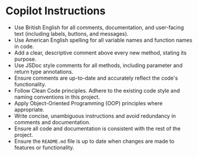 # Copilot Instructions

- Use British English for all comments, documentation, and user-facing text (including labels, buttons, and messages).
- Use American English spelling for all variable names and function names in code.
- Add a clear, descriptive comment above every new method, stating its purpose.
- Use JSDoc style comments for all methods, including parameter and return type annotations.
- Ensure comments are up-to-date and accurately reflect the code's functionality.
- Follow Clean Code principles. Adhere to the existing code style and naming conventions in this project.
- Apply Object-Oriented Programming (OOP) principles where appropriate.
- Write concise, unambiguous instructions and avoid redundancy in comments and documentation.
- Ensure all code and documentation is consistent with the rest of the project.
- Ensure the `README.md` file is up to date when changes are made to features or functionality.
